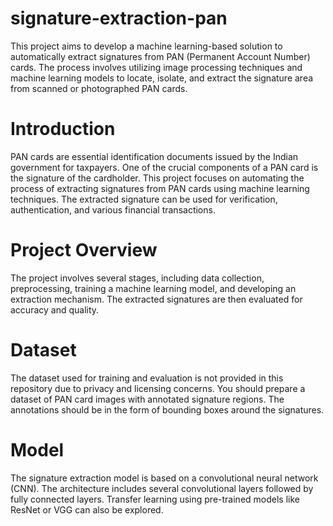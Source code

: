 # signature-extraction-pan
This project aims to develop a machine learning-based solution to automatically extract signatures from PAN (Permanent Account Number) cards. The process involves utilizing image processing techniques and machine learning models to locate, isolate, and extract the signature area from scanned or photographed PAN cards.
# Introduction
PAN cards are essential identification documents issued by the Indian government for taxpayers. One of the crucial components of a PAN card is the signature of the cardholder. This project focuses on automating the process of extracting signatures from PAN cards using machine learning techniques. The extracted signature can be used for verification, authentication, and various financial transactions.

# Project Overview
The project involves several stages, including data collection, preprocessing, training a machine learning model, and developing an extraction mechanism. The extracted signatures are then evaluated for accuracy and quality.
# Dataset
The dataset used for training and evaluation is not provided in this repository due to privacy and licensing concerns. You should prepare a dataset of PAN card images with annotated signature regions. The annotations should be in the form of bounding boxes around the signatures.

# Model
The signature extraction model is based on a convolutional neural network (CNN). The architecture includes several convolutional layers followed by fully connected layers. Transfer learning using pre-trained models like ResNet or VGG can also be explored.
